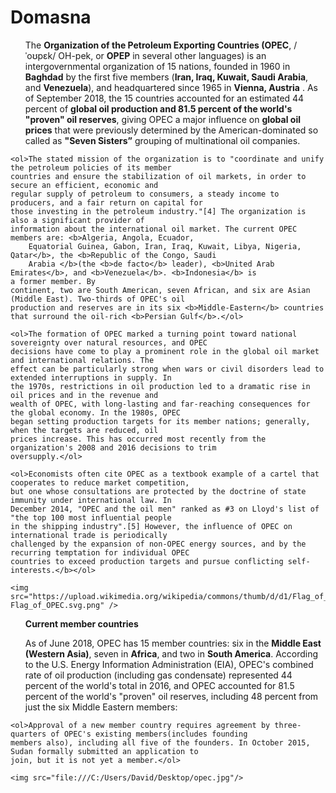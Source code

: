 # Domasna<!DOCTYPE html>
<html>

<head>
    <title>
        OPEC
    </title>
</head>

<body>
    <ol>The <b>Organization of the Petroleum Exporting Countries <b></b>(OPEC</b>, /ˈoʊpɛk/ OH-pek, or <b>OPEP</b> in
    several other
    languages) is an intergovernmental organization of 15 nations, founded in 1960 in <b>Baghdad</b> by the first five
    members (<b>Iran, Iraq, Kuwait, Saudi Arabia</b>, and <b>Venezuela</b>), and headquartered since 1965 in <b>Vienna,
        Austria</b> .
    As of September 2018, the 15 countries accounted for an estimated 44 percent of <b>global oil production and
        81.5 percent of the world's "proven" oil reserves</b>, giving OPEC a major influence on <b>global oil prices</b>
    that
    were previously determined by the American-dominated so called as <b>"Seven Sisters”</b> grouping of multinational
    oil companies.</ol>

    <ol>The stated mission of the organization is to "coordinate and unify the petroleum policies of its member
    countries and ensure the stabilization of oil markets, in order to secure an efficient, economic and
    regular supply of petroleum to consumers, a steady income to producers, and a fair return on capital for
    those investing in the petroleum industry."[4] The organization is also a significant provider of
    information about the international oil market. The current OPEC members are: <b>Algeria, Angola, Ecuador,
        Equatorial Guinea, Gabon, Iran, Iraq, Kuwait, Libya, Nigeria, Qatar</b>, the <b>Republic of the Congo, Saudi
        Arabia </b>(the <b>de facto</b> leader), <b>United Arab Emirates</b>, and <b>Venezuela</b>. <b>Indonesia</b> is
    a former member. By
    continent, two are South American, seven African, and six are Asian (Middle East). Two-thirds of OPEC's oil
    production and reserves are in its six <b>Middle-Eastern</b> countries that surround the oil-rich <b>Persian Gulf</b>.</ol>

    <ol>The formation of OPEC marked a turning point toward national sovereignty over natural resources, and OPEC
    decisions have come to play a prominent role in the global oil market and international relations. The
    effect can be particularly strong when wars or civil disorders lead to extended interruptions in supply. In
    the 1970s, restrictions in oil production led to a dramatic rise in oil prices and in the revenue and
    wealth of OPEC, with long-lasting and far-reaching consequences for the global economy. In the 1980s, OPEC
    began setting production targets for its member nations; generally, when the targets are reduced, oil
    prices increase. This has occurred most recently from the organization's 2008 and 2016 decisions to trim
    oversupply.</ol>

    <ol>Economists often cite OPEC as a textbook example of a cartel that cooperates to reduce market competition,
    but one whose consultations are protected by the doctrine of state immunity under international law. In
    December 2014, "OPEC and the oil men" ranked as #3 on Lloyd's list of "the top 100 most influential people
    in the shipping industry".[5] However, the influence of OPEC on international trade is periodically
    challenged by the expansion of non-OPEC energy sources, and by the recurring temptation for individual OPEC
    countries to exceed production targets and pursue conflicting self-interests.</b></ol>

    <img src="https://upload.wikimedia.org/wikipedia/commons/thumb/d/d1/Flag_of_OPEC.svg/500px-Flag_of_OPEC.svg.png" />
</body>
</head>
<title>
    <b>Membership</b>

</title>
</head>

<body><b>
        <ol>Current member countries</ol>
    </b></body>
<ol>As of June 2018, OPEC has 15 member countries: six in the <b>Middle East (Western Asia)</b>, seven in <b>Africa</b>, and two in
    <b>South America</b>. According to the U.S. Energy Information Administration (EIA), OPEC's combined rate of oil
    production (including gas condensate) represented 44 percent of the world's total in 2016, and OPEC accounted
    for 81.5 percent of the world's "proven" oil reserves, including 48 percent from just the six Middle Eastern
    members:</ol>

    <ol>Approval of a new member country requires agreement by three-quarters of OPEC's existing members(includes founding
    members also), including all five of the founders. In October 2015, Sudan formally submitted an application to
    join, but it is not yet a member.</ol>

    <img src="file:///C:/Users/David/Desktop/opec.jpg"/>
